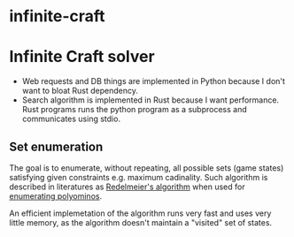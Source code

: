 # infinite-craft
# Infinite Craft solver

- Web requests and DB things are implemented in Python because I don't want to bloat Rust dependency.
- Search algorithm is implemented in Rust because I want performance. Rust programs runs the python program as a subprocess and communicates using stdio.

## Set enumeration

The goal is to enumerate, without repeating, all possible sets (game states) satisfying given constraints e.g. maximum cadinality.
Such algorithm is described in literatures as [Redelmeier's algorithm](https://www.sciencedirect.com/science/article/pii/S0012365X81800155) when used for [enumerating polyominos](https://en.wikipedia.org/wiki/Polyomino#Inductive_algorithms).

An efficient implemetation of the algorithm runs very fast and uses very little memory, as the algorithm doesn't maintain a "visited" set of states.
